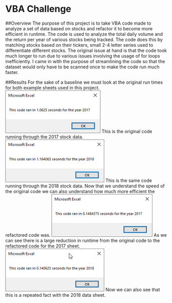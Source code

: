 # VBA Challenge

##Overview
The purpose of this project is to take VBA code made to analyze a set of data based on stocks and refactor it to become more efficient in runtime. The code is used to analyze the total daily volume and the return per year of various stocks being tracked. The code does this by matching stocks based on their tickers, small 2-4 letter series used to differentiate different stocks. The original issue at hand is that the code took much longer to run due to various issues involving the usage of for loops inefficiently. I came in with the purpose of streamlining the code so that the dataset would only have to be scanned once to make the code run much faster.
 
 ##Results
 For the sake of a baseline we must look at the original run times for both example sheets used in this project.
 ![2017 Example](Resources/VBA_Original_2017.png)
 This is the original code running through the 2017 stock data.
 ![2018 Example](Resources/VBA_Original_2018.png)
 This is the same code running through the 2018 stock data.
 Now that we understand the speed of the original code we can also understand how much more efficient the refactored code was.
 ![New 2017 Example](Resources/VBA_Challenge_2017.png)
 As we can see there is a large reduction in runtime from the original code to the refactored code for the 2017 sheet.
 ![New 2018 Example](Resources/VBA_Challenge_2018.png)
 Now we can also see that this is a repeated fact with the 2018 data sheet.
